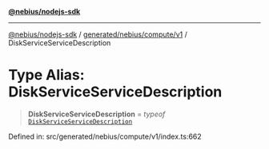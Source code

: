 [**@nebius/nodejs-sdk**](../../../../../README.md)

***

[@nebius/nodejs-sdk](../../../../../README.md) / [generated/nebius/compute/v1](../README.md) / DiskServiceServiceDescription

# Type Alias: DiskServiceServiceDescription

> **DiskServiceServiceDescription** = *typeof* [`DiskServiceServiceDescription`](../variables/DiskServiceServiceDescription.md)

Defined in: src/generated/nebius/compute/v1/index.ts:662
